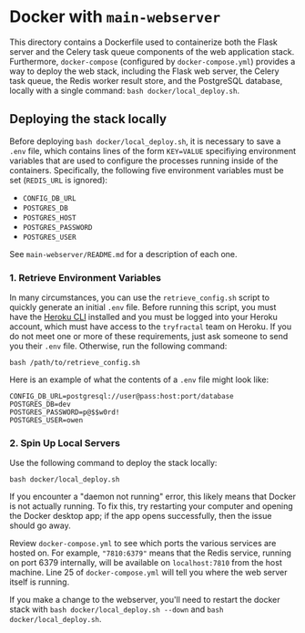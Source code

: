 # Docker with `main-webserver`

This directory contains a Dockerfile used to containerize both the Flask server and the Celery task queue components of the web application stack. Furthermore, `docker-compose` (configured by `docker-compose.yml`) provides a way to deploy the web stack, including the Flask web server, the Celery task queue, the Redis worker result store, and the PostgreSQL database, locally with a single command: `bash docker/local_deploy.sh`.

## Deploying the stack locally

Before deploying `bash docker/local_deploy.sh`, it is necessary to save a `.env` file, which contains lines of the form `KEY=VALUE` specifiying environment variables that are used to configure the processes running inside of the containers. Specifically, the following five environment variables must be set (`REDIS_URL` is ignored):

- `CONFIG_DB_URL`
- `POSTGRES_DB`
- `POSTGRES_HOST`
- `POSTGRES_PASSWORD`
- `POSTGRES_USER`

See `main-webserver/README.md` for a description of each one.

### 1. Retrieve Environment Variables

In many circumstances, you can use the `retrieve_config.sh` script to quickly generate an initial `.env` file. Before running this script, you must have the [Heroku CLI](https://devcenter.heroku.com/articles/heroku-cli) installed and you must be logged into your Heroku account, which must have access to the `tryfractal` team on Heroku. If you do not meet one or more of these requirements, just ask someone to send you their `.env` file. Otherwise, run the following command:

    bash /path/to/retrieve_config.sh

Here is an example of what the contents of a `.env` file might look like:

```
CONFIG_DB_URL=postgresql://user@pass:host:port/database
POSTGRES_DB=dev
POSTGRES_PASSWORD=p@$$w0rd!
POSTGRES_USER=owen
```

### 2. Spin Up Local Servers

Use the following command to deploy the stack locally:

    bash docker/local_deploy.sh

If you encounter a "daemon not running" error, this likely means that Docker is not actually running. To fix this, try restarting your computer and opening the Docker desktop app; if the app opens successfully, then the issue should go away.

Review `docker-compose.yml` to see which ports the various services are hosted on. For example, `"7810:6379"` means that the Redis service, running on port 6379 internally, will be available on `localhost:7810` from the host machine. Line 25 of `docker-compose.yml` will tell you where the web server itself is running.

If you make a change to the webserver, you'll need to restart the docker stack with `bash docker/local_deploy.sh --down` and `bash docker/local_deploy.sh`.
